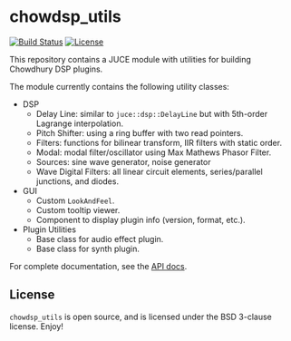 # chowdsp_utils

[![Build Status](https://travis-ci.com/Chowdhury-DSP/chowdsp_utils.svg?token=Ub9niJrqG1Br1qaaxp7E&branch=master)](https://travis-ci.com/Chowdhury-DSP/chowdsp_utils)
[![License](https://img.shields.io/badge/License-BSD-blue.svg)](https://opensource.org/licenses/BSD-3-Clause)

This repository contains a JUCE module with utilities for building Chowdhury DSP plugins.

The module currently contains the following utility classes:
- DSP
  - Delay Line: similar to `juce::dsp::DelayLine` but with 5th-order Lagrange interpolation.
  - Pitch Shifter: using a ring buffer with two read pointers.
  - Filters: functions for bilinear transform, IIR filters with static order.
  - Modal: modal filter/oscillator using Max Mathews Phasor Filter.
  - Sources: sine wave generator, noise generator
  - Wave Digital Filters: all linear circuit elements, series/parallel junctions, and diodes.
- GUI
  - Custom `LookAndFeel`.
  - Custom tooltip viewer.
  - Component to display plugin info (version, format, etc.).
- Plugin Utilities
  - Base class for audio effect plugin.
  - Base class for synth plugin.

For complete documentation, see the [API docs](https://ccrma.stanford.edu/~jatin/chowdsp/chowdsp_utils/docs/).

## License

`chowdsp_utils` is open source, and is licensed under the BSD 3-clause license.
Enjoy!
